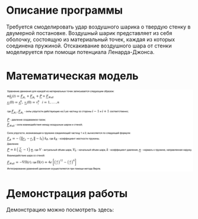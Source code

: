 # Описание программы

Требуется смоделировать удар воздушного шарика о твердую стенку в двумерной постановке. Воздушный шарик представляет из себя оболочку, состоящую из материальный точек, каждая из которых соединена пружиной. Отскакивание воздушного шара от стенки моделируется при помощи потенциала Ленарда-Джонса. 

# Математическая модель
![](https://github.com/Albatrosovs/Balloon-model/blob/main/Matmodel.png)

# Демонстрация работы

Демонстрацию можно посмотреть здесь: 
